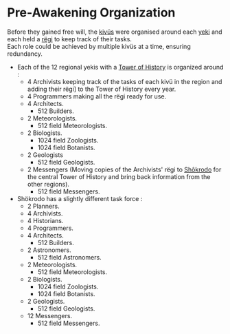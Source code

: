 
# Pre-Awakening Organization

Before they gained free will, the [kivüs](../Kivümi%20Language/Kivümi%20Dictionary/kivü.md) were organised around each [yeki](../Kivümi%20Language/Kivümi%20Dictionary/yeki.md) and each held a [rëgi](../Kivümi%20Language/Kivümi%20Dictionary/rëgi.md) to keep track of their tasks.  
Each role could be achieved by multiple kivüs at a time, ensuring redundancy.  

- Each of the 12 regional yekis with a [Tower of History](./Towers%20of%20History.md) is organized around :
	- 4 Archivists keeping track of the tasks of each kivü in the region and adding their rëgi] to the Tower of History every year.
	- 4 Programmers making all the rëgi ready for use.
	- 4 Architects.
		- 512 Builders.
	- 2 Meteorologists.
		- 512 field Meteorologists.
	- 2 Biologists.
		- 1024 field Zoologists.
		- 1024 field Botanists.
	- 2 Geologists
		- 512 field Geologists.
	- 2 Messengers (Moving copies of the Archivists' rëgi to [Shôkrodo](../Characters/Shôkrodo.md) for the central Tower of History and bring back information from the other regions).
		- 512 field Messengers.
- Shökrodo has a slightly different task force :
	- 2 Planners.
	- 4 Archivists.
	- 4 Historians.
	- 4 Programmers.
	- 4 Architects.
		- 512 Builders.
	- 2 Astronomers.
		- 512 field Astronomers.
	- 2 Meteorologists.
		- 512 field Meteorologists.
	- 2 Biologists.
		- 1024 field Zoologists.
		- 1024 field Botanists.
	- 2 Geologists.
		- 512 field Geologists.
	- 12 Messengers.
		- 512 field Messengers.